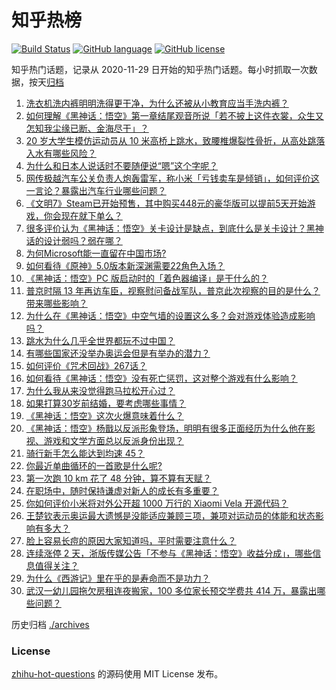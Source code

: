 # 知乎热榜
[![Build Status](https://github.com/ToWeLong/zhihu-hot-questions/workflows/CI/badge.svg)](https://github.com/ToWeLong/zhihu-hot-questions/actions)
[![GitHub language](https://img.shields.io/badge/language-golang-orange.svg)](https://golang.org/)
[![GitHub license](https://img.shields.io/github/license/ToWeLong/zhihu-hot-questions)](https://github.com/ToWeLong/zhihu-hot-questions/blob/main/LICENSE)

知乎热门话题，记录从 2020-11-29 日开始的知乎热门话题。每小时抓取一次数据，按天[归档](./archives)

<!-- BEGIN -->

1. [洗衣机洗内裤明明洗得更干净，为什么还被从小教育应当手洗内裤？](https://www.zhihu.com/question/430301463)
1. [如何理解《黑神话：悟空》第一章结尾观音所说「若不披上这件衣裳，众生又怎知我尘缘已断、金海尽干」？](https://www.zhihu.com/question/664869379)
1. [20 岁大学生模仿运动员从 10 米高桥上跳水，致腰椎爆裂性骨折，从高处跳落入水有哪些风险？](https://www.zhihu.com/question/664974621)
1. [为什么和日本人说话时不要随便说“嗯”这个字呢？](https://www.zhihu.com/question/409043492)
1. [网传极越汽车公关负责人炮轰雷军，称小米「亏钱卖车是倾销」，如何评价这一言论？暴露出汽车行业哪些问题？](https://www.zhihu.com/question/664988599)
1. [《文明7》Steam已开始预售，其中购买448元的豪华版可以提前5天开始游戏，你会现在就下单么？](https://www.zhihu.com/question/664992869)
1. [很多评价认为《黑神话：悟空》关卡设计是缺点，到底什么是关卡设计？黑神话的设计弱吗？弱在哪？](https://www.zhihu.com/question/664884129)
1. [为何Microsoft能一直留在中国市场?](https://www.zhihu.com/question/652715734)
1. [如何看待《原神》5.0版本新深渊需要22角色入场？](https://www.zhihu.com/question/664772864)
1. [《黑神话：悟空》PC 版启动时的「着色器编译」是干什么的？](https://www.zhihu.com/question/664839040)
1. [普京时隔 13 年再访车臣，视察慰问备战军队，普京此次视察的目的是什么？带来哪些影响？](https://www.zhihu.com/question/664881747)
1. [为什么在《黑神话：悟空》中空气墙的设置这么多？会对游戏体验造成影响吗？](https://www.zhihu.com/question/664781007)
1. [跳水为什么几乎全世界都玩不过中国？](https://www.zhihu.com/question/662265270)
1. [有哪些国家还没举办奥运会但是有举办的潜力？](https://www.zhihu.com/question/664361370)
1. [如何评价《咒术回战》267话？](https://www.zhihu.com/question/664995158)
1. [如何看待《黑神话：悟空》没有死亡惩罚，这对整个游戏有什么影响？](https://www.zhihu.com/question/664877628)
1. [为什么我从来没觉得跑马拉松开心过？](https://www.zhihu.com/question/664846940)
1. [如果打算30岁前结婚，要考虑哪些事情？](https://www.zhihu.com/question/664731249)
1. [《黑神话：悟空》这次火爆意味着什么？](https://www.zhihu.com/question/664867953)
1. [《黑神话：悟空》杨戬以反派形象登场，明明有很多正面经历为什么他在影视、游戏和文学方面总以反派身份出现？](https://www.zhihu.com/question/664893150)
1. [骑行新手怎么能达到均速 45？](https://www.zhihu.com/question/664316638)
1. [你最近单曲循环的一首歌是什么呢?](https://www.zhihu.com/question/662092146)
1. [第一次跑 10 km 花了 48 分钟，算不算有天赋？](https://www.zhihu.com/question/664206616)
1. [在职场中，随时保持谦虚对新人的成长有多重要？](https://www.zhihu.com/question/662639678)
1. [你如何评价小米将对外公开超 1000 万行的 Xiaomi Vela 开源代码？](https://www.zhihu.com/question/664814712)
1. [王楚钦表示奥运最大遗憾是没能适应兼顾三项，兼项对运动员的体能和状态影响有多大？](https://www.zhihu.com/question/664973996)
1. [脸上容易长痘的原因大家知道吗，平时需要注意什么？](https://www.zhihu.com/question/664992680)
1. [连续涨停 2 天，浙版传媒公告「不参与《黑神话：悟空》收益分成」，哪些信息值得关注？](https://www.zhihu.com/question/664929012)
1. [为什么《西游记》里在乎的是寿命而不是功力？](https://www.zhihu.com/question/653099818)
1. [武汉一幼儿园拖欠房租连夜搬家，100 多位家长预交学费共 414 万，暴露出哪些问题？](https://www.zhihu.com/question/664877474)

<!-- END -->

历史归档 [./archives](./archives)


### License
[zhihu-hot-questions](https://github.com/towelong/zhihu-hot-questions) 的源码使用 MIT License 发布。